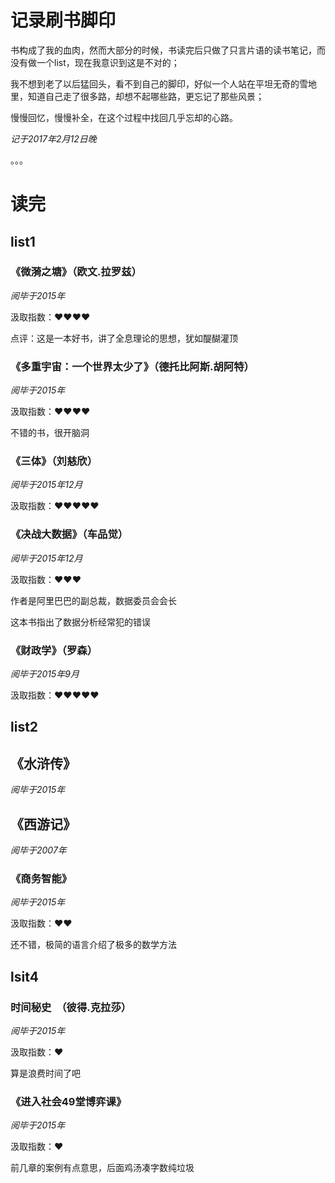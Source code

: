 # 记录刷书脚印

书构成了我的血肉，然而大部分的时候，书读完后只做了只言片语的读书笔记，而没有做一个list，现在我意识到这是不对的；

我不想到老了以后猛回头，看不到自己的脚印，好似一个人站在平坦无奇的雪地里，知道自己走了很多路，却想不起哪些路，更忘记了那些风景；

慢慢回忆，慢慢补全，在这个过程中找回几乎忘却的心路。

*记于2017年2月12日晚*

。。。

# 读完

## list1
### 《微漪之塘》（欧文.拉罗兹）     

*阅毕于2015年*

汲取指数：❤❤❤❤

点评：这是一本好书，讲了全息理论的思想，犹如醍醐灌顶


### 《多重宇宙：一个世界太少了》（德托比阿斯.胡阿特）

*阅毕于2015年*

汲取指数：❤❤❤❤

不错的书，很开脑洞

### 《三体》（刘慈欣）

*阅毕于2015年12月*

汲取指数：❤❤❤❤❤

### 《决战大数据》（车品觉）

*阅毕于2015年12月*

汲取指数：❤❤❤

作者是阿里巴巴的副总裁，数据委员会会长

这本书指出了数据分析经常犯的错误

### 《财政学》（罗森）

*阅毕于2015年9月*

汲取指数：❤❤❤❤❤


## list2

## 《水浒传》

*阅毕于2015年*

## 《西游记》

*阅毕于2007年*


### 《商务智能》

*阅毕于2015年*

汲取指数：❤❤

还不错，极简的语言介绍了极多的数学方法

## lsit4

### 时间秘史  （彼得.克拉莎）

*阅毕于2015年*

汲取指数：❤

算是浪费时间了吧

### 《进入社会49堂博弈课》

*阅毕于2015年*

汲取指数：❤

前几章的案例有点意思，后面鸡汤凑字数纯垃圾
